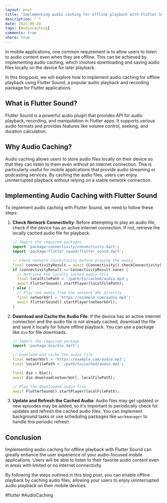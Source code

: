 ```yaml
---
layout: post
title: "Implementing audio caching for offline playback with Flutter Sound"
description: " "
date: 2023-09-28
tags: [AudioCaching]
comments: true
share: true
---
```


In mobile applications, one common requirement is to allow users to listen to audio content even when they are offline. This can be achieved by implementing audio caching, which involves downloading and saving audio files locally on the device for later playback.

In this blog post, we will explore how to implement audio caching for offline playback using Flutter Sound, a popular audio playback and recording package for Flutter applications.

## What is Flutter Sound?

Flutter Sound is a powerful audio plugin that provides API for audio playback, recording, and manipulation in Flutter apps. It supports various audio formats and provides features like volume control, seeking, and duration calculation.

## Why Audio Caching?

Audio caching allows users to store audio files locally on their device so that they can listen to them even without an internet connection. This is particularly useful for mobile applications that provide audio streaming or podcasting services. By caching the audio files, users can enjoy uninterrupted playback without relying on a stable network connection.

## Implementing Audio Caching with Flutter Sound

To implement audio caching with Flutter Sound, we need to follow these steps:

1. **Check Network Connectivity**: Before attempting to play an audio file, check if the device has an active internet connection. If not, retrieve the locally cached audio file for playback.
   
   ```dart
   // Import the required packages
   import 'package:connectivity/connectivity.dart';
   import 'package:flutter_sound/flutter_sound.dart';
   
   // Check network connectivity before playing the audio
   final connectivityResult = await (Connectivity().checkConnectivity());
   if (connectivityResult == ConnectivityResult.none) {
     // Retrieve the locally cached audio file
     final localFilePath = '/path/to/cached/audio.mp3';
     await FlutterSound().startPlayer(localFilePath);
   } else {
     // Play the audio from the network URL directly
     final networkUrl = 'https://example.com/audio.mp3';
     await FlutterSound().startPlayer(networkUrl);
   }
   ```

2. **Download and Cache the Audio File**: If the device has an active internet connection and the audio file is not already cached, download the file and save it locally for future offline playback. You can use a package like `dio` for file downloads.

   ```dart
   // Import the required package
   import 'package:dio/dio.dart';
   
   // Download and cache the audio file
   final networkUrl = 'https://example.com/audio.mp3';
   final localFilePath = '/path/to/cached/audio.mp3';
   
   final dio = Dio();
   await dio.download(networkUrl, localFilePath);
   
   // Play the downloaded audio file
   await FlutterSound().startPlayer(localFilePath);
   ```

3. **Update and Refresh the Cached Audio**: Audio files may get updated or new episodes may be added, so it's important to periodically check for updates and refresh the cached audio files. You can implement background tasks or use scheduling packages like `workmanager` to handle this periodic refresh.

## Conclusion

Implementing audio caching for offline playback with Flutter Sound can greatly enhance the user experience of your audio-focused mobile applications. Users will be able to listen to their favorite audio content even in areas with limited or no internet connectivity.

By following the steps outlined in this blog post, you can enable offline playback by caching audio files, allowing your users to enjoy uninterrupted audio playback on their mobile devices.

#flutter #AudioCaching